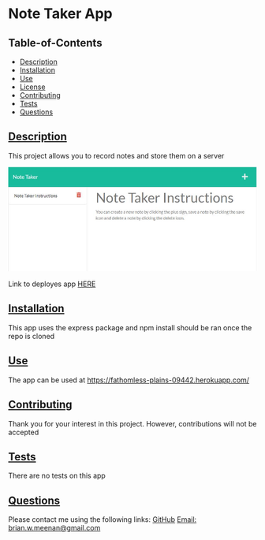 # Note Taker App
  
   
  
  ## Table-of-Contents

  * [Description](#description)
  * [Installation](#installation)
  * [Use](#use)
  * [License](#license)
  * [Contributing](#contributing)
  * [Tests](#tests)
  * [Questions](#contact)
  
  ## [Description](#table-of-contents)
  This project allows you to record notes and store them on a server

  ![App Screenshot](public\assets\screenshot.JPG)

  Link to deployes app [HERE](https://fathomless-plains-09442.herokuapp.com/notes)

  ## [Installation](#table-of-contents)
  This app uses the express package and npm install should be ran once the repo is cloned

  ## [Use](#table-of-contents)
  The app can be used at https://fathomless-plains-09442.herokuapp.com/
  
   

  ## [Contributing](#table-of-contents)
  
  Thank you for your interest in this project. However, contributions will not be accepted
    
  
  ## [Tests](#table-of-contents)
  There are no tests on this app
  
  ## [Questions](#table-of-contents)
  Please contact me using the following links:
  [GitHub](https://github.com/brian-lets-go)
  [Email: brian.w.meenan@gmail.com](mailto:brian.w.meenan@gmail.com)
